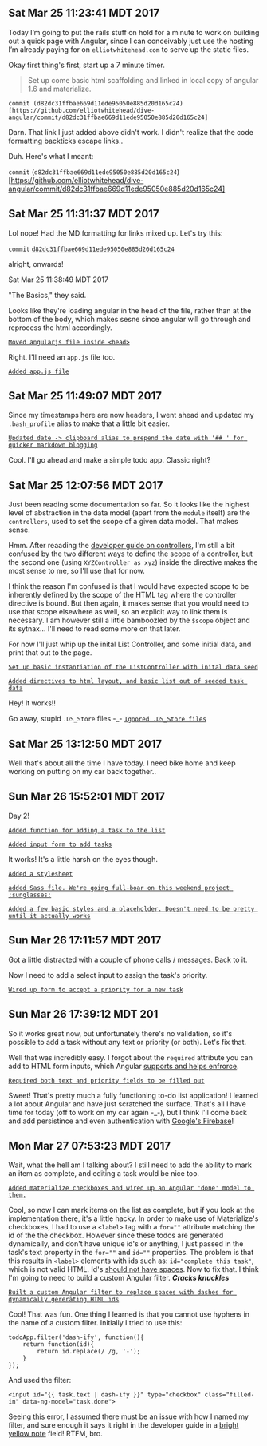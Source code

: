 ## Sat Mar 25 11:23:41 MDT 2017

Today I’m going to put the rails stuff on hold for a minute to work on building out a quick page with Angular, since I can conceivably just use the hosting I’m already paying for on `elliotwhitehead.com` to serve up the static files. 

Okay first thing's first, start up a 7 minute timer.

> Set up come basic html scaffolding and linked in local copy of angular 1.6 and materialize.

`commit (d82dc31ffbae669d11ede95050e885d20d165c24)[https://github.com/elliotwhitehead/dive-angular/commit/d82dc31ffbae669d11ede95050e885d20d165c24]`

Darn. That link I just added above didn't work. I didn't realize that the code formatting backticks escape links..

Duh. Here's what I meant: 

`commit` (`d82dc31ffbae669d11ede95050e885d20d165c24`)[https://github.com/elliotwhitehead/dive-angular/commit/d82dc31ffbae669d11ede95050e885d20d165c24]

## Sat Mar 25 11:31:37 MDT 2017

Lol nope! Had the MD formatting for links mixed up. Let's try this:

`commit` [`d82dc31ffbae669d11ede95050e885d20d165c24`](https://github.com/elliotwhitehead/dive-angular/commit/d82dc31ffbae669d11ede95050e885d20d165c24)

alright, onwards!

Sat Mar 25 11:38:49 MDT 2017

"The Basics," they said.

Looks like they're loading angular in the head of the file, rather than at the bottom of the body, which makes sesne since angular will go through and reprocess the html accordingly. 

[`Moved angularjs file inside <head>`](https://github.com/elliotwhitehead/dive-angular/commit/ab969d3d5085506afdef7392449c284d68a9f341)

Right. I'll need an `app.js` file too.

[`Added app.js file`](https://github.com/elliotwhitehead/dive-angular/commit/db10224da1877408ddccda607a7452967d6129c6)

## Sat Mar 25 11:49:07 MDT 2017

Since my timestamps here are now headers, I went ahead and updated my `.bash_profile` alias to make that a little bit easier.

[`Updated date -> clipboard alias to prepend the date with '## ' for quicker markdown blogging`](https://github.com/elliotwhitehead/dotfiles/commit/aca576d028053910bb43a760fd723af9bdfecadb)

Cool. I'll go ahead and make a simple todo app. Classic right?

## Sat Mar 25 12:07:56 MDT 2017

Just been reading some documentation so far. So it looks like the highest level of abstraction in the data model (apart from the `module` itself) are the `controllers`, used to set the scope of a given data model. That makes sense.

Hmm. After reaading the [developer guide on controllers](https://docs.angularjs.org/guide/controller), I'm still a bit confused by the two different ways to define the scope of a controller, but the second one (using `XYZController as xyz`) inside the directive makes the most sense to me, so I'll use that for now. 

I think the reason I'm confused is that I would have expected scope to be inherently defined by the scope of the HTML tag where the controller directive is bound. But then again, it makes sense that you would need to use that scope elsewhere as well, so an explicit way to link them is necessary. I am however still a little bamboozled by the `$scope` object and its sytnax... I'll need to read some more on that later.

For now I'll just whip up the inital List Controller, and some initial data, and print that out to the page.

[`Set up basic instantiation of the ListController with inital data seed`](https://github.com/elliotwhitehead/dive-angular/commit/77b31582e4fe1a5d9cbd79c61ef60f3e61d06525)

[`Added directives to html layout, and basic list out of seeded task data`](https://github.com/elliotwhitehead/dive-angular/commit/73b75932536cf0e3dd50c6ebb4b07bdf19cd5150)

Hey! It works!!

Go away, stupid `.DS_Store` files -_-
[`Ignored .DS_Store files`](https://github.com/elliotwhitehead/dive-angular/commit/50f77cea7eddbc74ad0dd7364759988354fe248e)

## Sat Mar 25 13:12:50 MDT 2017

Well that's about all the time I have today. I need bike home and keep working on putting on my car back together..

## Sun Mar 26 15:52:01 MDT 2017

Day 2!

[`Added function for adding a task to the list`](https://github.com/elliotwhitehead/dive-angular/commit/c99343880897150d766858413379e5a3d09da7ec)

[`Added input form to add tasks`](https://github.com/elliotwhitehead/dive-angular/commit/ecbb186cb5371338c70931558a21cd7fec2b9eda)

It works! It's a little harsh on the eyes though.

[`Added a stylesheet`](https://github.com/elliotwhitehead/dive-angular/commit/5753407a03ee4556aaf799554bd19d397050e433)

[`added Sass file. We're going full-boar on this weekend project :sunglasses:`](https://github.com/elliotwhitehead/dive-angular/commit/8407ebcfc6d8ca141c2bad2089d7240be3297e98)

[`Added a few basic styles and a placeholder. Doesn't need to be pretty until it actually works`](https://github.com/elliotwhitehead/dive-angular/commit/31e9bfa97040b6d0ec8475975a00a1d96df32201)

## Sun Mar 26 17:11:57 MDT 2017

Got a little distracted with a couple of phone calls / messages. Back to it.

Now I need to add a select input to assign the task's priority.

[`Wired up form to accept a priority for a new task`](https://github.com/elliotwhitehead/dive-angular/commit/6884997bd989f01a604f8141f9422e398f214ea1)

## Sun Mar 26 17:39:12 MDT 201

So it works great now, but unfortunately there's no validation, so it's possible to add a task without any text or priority (or both). Let's fix that.

Well that was incredibly easy. I forgot about the `required` attribute you can add to HTML form inputs, which Angular [supports and helps enfrorce](https://docs.angularjs.org/api/ng/input/input%5Btext%5D).

[`Required both text and priority fields to be filled out`](https://github.com/elliotwhitehead/dive-angular/commit/1836f2c48dfe8c35e9f25cd39dea8bf74816d93f)

Sweet! That's pretty much a fully functioning to-do list application! I learned a lot about Angular and have just scratched the surface. That's all I have time for today (off to work on my car again -_-), but I think I'll come back and add persistince and even authentication with [Google's Firebase](https://firebase.google.com)! 

## Mon Mar 27 07:53:23 MDT 2017

Wait, what the hell am I talking about? I still need to add the ability to mark an item as complete, and editing a task would be nice too.

[`Added materialize checkboxes and wired up an Angular 'done' model to them.`](https://github.com/elliotwhitehead/dive-angular/commit/27882cc6a6dbd1cc0c5d900bf439c2400e4bc787)

Cool, so now I can mark items on the list as complete, but if you look at the implementation there, it's a little hacky. In order to make use of Materialize's checkboxes, I had to use a `<label>` tag with a `for=""` attribute matching the id of the the checkbox. However since these todos are generated dynamically, and don't have unique id's or anything, I just passed in the task's text property in the `for=""` and `id=""` properties. The problem is that this results in `<label>` elements with ids such as: `id="complete this task"`, which is not valid HTML. Id's [should not have spaces](https://www.w3schools.com/tags/att_global_id.asp). Now to fix that. I think I'm going to need to build a custom Angular filter. _**Cracks knuckles**_

[`Built a custom Angular filter to replace spaces with dashes for dynamically gererating HTML ids`](https://github.com/elliotwhitehead/dive-angular/commit/a8359092b50a28559e90143296ccbcb1aa040e2d)

Cool! That was fun. One thing I learned is that you cannot use hyphens in the name of a custom filter. Initially I tried to use this:

```
todoApp.filter('dash-ify', function(){
	return function(id){
		return id.replace(/ /g, '-');
	}
});
```
And used the filter:
```
<input id="{{ task.text | dash-ify }}" type="checkbox" class="filled-in" data-ng-model="task.done">
```

Seeing [this](https://docs.angularjs.org/error/$parse/syntax?p0=-&p1=is%20an%20unexpected%20token&p2=17&p3=task.text%20%7C%20dash-ify&p4=-ify) error, I assumed there must be an issue with how I named my filter, and sure enough it says it right in the developer guide in a [bright yellow note](https://docs.angularjs.org/guide/filter#creating-custom-filters) field! RTFM, bro.

